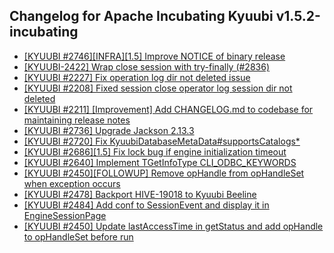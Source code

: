 ## Changelog for Apache Incubating Kyuubi v1.5.2-incubating  
- [[KYUUBI #2746][INFRA][1.5] Improve NOTICE of binary release](https://github.com/apache/incubator-kyuubi/commit/35a4c488)  
- [[KYUUBI-2422] Wrap close session with try-finally (#2836)](https://github.com/apache/incubator-kyuubi/commit/cbca761a)  
- [[KYUUBI #2227] Fix operation log dir not deleted issue](https://github.com/apache/incubator-kyuubi/commit/27bfa683)  
- [[KYUUBI #2208] Fixed session close operator log session dir not deleted](https://github.com/apache/incubator-kyuubi/commit/5a2bcb80)  
- [[KYUUBI #2211] [Improvement] Add CHANGELOG.md to codebase for maintaining release notes](https://github.com/apache/incubator-kyuubi/commit/9fce6266)  
- [[KYUUBI #2736] Upgrade Jackson 2.13.3](https://github.com/apache/incubator-kyuubi/commit/9466a1ab)  
- [[KYUUBI #2720] Fix KyuubiDatabaseMetaData#supportsCatalogs*](https://github.com/apache/incubator-kyuubi/commit/268d1b27)  
- [[KYUUBI #2686][1.5] Fix lock bug if engine initialization timeout](https://github.com/apache/incubator-kyuubi/commit/7e9511a4)  
- [[KYUUBI #2640] Implement TGetInfoType CLI_ODBC_KEYWORDS](https://github.com/apache/incubator-kyuubi/commit/51067384)  
- [[KYUUBI #2450][FOLLOWUP] Remove opHandle from opHandleSet when exception occurs](https://github.com/apache/incubator-kyuubi/commit/a2c0f783)  
- [[KYUUBI #2478] Backport HIVE-19018 to Kyuubi Beeline](https://github.com/apache/incubator-kyuubi/commit/fbe38de7)  
- [[KYUUBI #2484] Add conf to SessionEvent and display it in EngineSessionPage](https://github.com/apache/incubator-kyuubi/commit/87f81e3c)  
- [[KYUUBI #2450] Update lastAccessTime in getStatus and add opHandle to opHandleSet before run](https://github.com/apache/incubator-kyuubi/commit/8b143689)  
